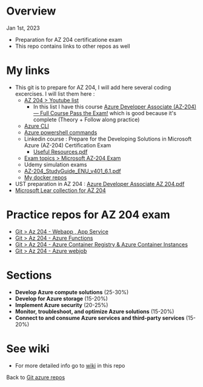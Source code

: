 # Overview

Jan 1st, 2023

- Preparation for AZ 204 certificatione exam
- This repo contains links to other repos as well

# My links

- This git is to prepare for AZ 204, I will add here several coding excercises. I will list them here :
   - [AZ 204 > Youtube list](https://youtube.com/playlist?list=PLcE6iQkoRxhZWxtCVVNdxgwkZZ14SHRGN)
       - In this list I have this course [Azure Developer Associate (AZ-204) — Full Course Pass the Exam!](https://www.youtube.com/watch?v=jZx8PMQjobk&t=10424s) which is good because it's complete (Theory + Follow along practice)
   - [Azure CLI](https://k21academy.com/microsoft-azure/azure-cli-commands/)
   - [Azure powershell commands](https://learn.microsoft.com/en-us/powershell/azure/get-started-azureps?view=azps-9.2.0)
   - Linkedin course : Prepare for the Developing Solutions in Microsoft Azure (AZ-204) Certification Exam
      - [Useful Resources.pdf](https://github.com/ulysesrico33/az-204-exam/files/10339045/Useful.Resources.pdf)
   - [Exam topics > Microsoft AZ-204 Exam](https://www.examtopics.com/exams/microsoft/az-204/)
   - Udemy simulation exams
   - [AZ-204_StudyGuide_ENU_v401_6.1.pdf](https://github.com/ulysesrico33/az-204-exam/files/10341024/AZ-204_StudyGuide_ENU_v401_6.1.pdf)
   - [My docker repos](https://hub.docker.com/repositories/ulysesricodocker)
- UST preparation in AZ 204 : [Azure Developer Associate AZ 204.pdf](https://github.com/ulysesrico33/az-204-exam/files/10964235/Azure.Developer.Associate.AZ.204.pdf)
- [Microsoft Lear collection for AZ 204](https://learn.microsoft.com/en-us/users/ulysesricoreaustmx-7620/collections/2d30cn8rwge0ye)


   
# Practice repos for AZ 204 exam

- [Git > Az 204 - Webapp , App Service](https://github.com/ulysesrico33/az-204-exam-webapp.git)
- [Git > Az 204 - Azure Functions](https://github.com/ulysesrico33/az-204-exam-azurefunctions.git)
- [Git > Az 204 - Azure Container Registry & Azure Container Instances](https://github.com/ulysesrico33/az-204-exam-azurecontainer)
- [Git > Az 204 - Azure webjob](https://github.com/ulysesrico33/az-204-exam-webjob)

# Sections

- **Develop Azure compute solutions** (25-30%)
- **Develop for Azure storage** (15-20%)
- **Implement Azure security** (20-25%)
- **Monitor, troubleshoot, and optimize Azure solutions** (15-20%)
- **Connect to and consume Azure services and third-party services** (15-20%)


# See wiki

- For more detailed info go to [wiki](https://github.com/ulysesrico33/az-204-exam/wiki) in this repo


Back to [Git azure repos](https://github.com/ulysesrico33/myAzureCertifications.git)

